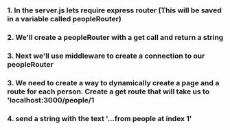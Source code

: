 ### 1. In the server.js lets require express router (This will be saved in a variable called peopleRouter)

### 2. We'll create a peopleRouter with a get call and return a string

### 3. Next we'll use middleware to create a connection to our peopleRouter

### 3. We need to create a way to dynamically create a page and a route for each person. Create a get route that will take us to 'localhost:3000/people/1

### 4. send a string with the text '...from people at index 1'



